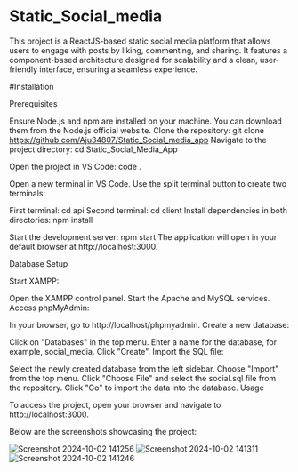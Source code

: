 # Static_Social_media
This project is a ReactJS-based static social media platform that allows users to engage with posts by liking, commenting, and sharing. It features a component-based architecture designed for scalability and a clean, user-friendly interface, ensuring a seamless experience.

#Installation

Prerequisites

Ensure Node.js and npm are installed on your machine. You can download them from the Node.js official website.
Clone the repository:
git clone https://github.com/Aju34807/Static_Social_media_app
Navigate to the project directory:
cd Static_Social_Media_App

Open the project in VS Code:
code .

Open a new terminal in VS Code. Use the split terminal button to create two terminals:

First terminal: cd api
Second terminal: cd client
Install dependencies in both directories:
npm install

Start the development server:
npm start
The application will open in your default browser at http://localhost:3000.

Database Setup

Start XAMPP:

Open the XAMPP control panel.
Start the Apache and MySQL services.
Access phpMyAdmin:

In your browser, go to http://localhost/phpmyadmin.
Create a new database:

Click on "Databases" in the top menu.
Enter a name for the database, for example, social_media.
Click "Create".
Import the SQL file:

Select the newly created database from the left sidebar.
Choose "Import" from the top menu.
Click "Choose File" and select the social.sql file from the repository.
Click "Go" to import the data into the database.
Usage

To access the project, open your browser and navigate to http://localhost:3000.

Below are the screenshots showcasing the project:

![Screenshot 2024-10-02 141256](https://github.com/user-attachments/assets/55ce4ffb-0cd1-43aa-a4a1-6df94645d7d8)
![Screenshot 2024-10-02 141311](https://github.com/user-attachments/assets/600224c2-e215-4e69-8b03-c64b02ffee61)
![Screenshot 2024-10-02 141246](https://github.com/user-attachments/assets/0971d2f5-2104-4a47-a8ae-ff72b2a8bcc8)

